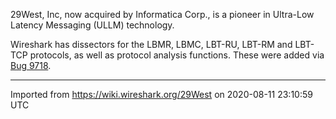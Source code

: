29West, Inc, now acquired by Informatica Corp., is a pioneer in Ultra-Low Latency Messaging (ULLM) technology.

Wireshark has dissectors for the LBMR, LBMC, LBT-RU, LBT-RM and LBT-TCP protocols, as well as protocol analysis functions. These were added via [Bug 9718](https://bugs.wireshark.org/bugzilla/show_bug.cgi?id=9718).

---

Imported from https://wiki.wireshark.org/29West on 2020-08-11 23:10:59 UTC

